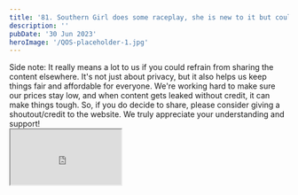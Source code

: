 ```yaml
---
title: '81. Southern Girl does some raceplay, she is new to it but could see her improving'
description: ''
pubDate: '30 Jun 2023'
heroImage: '/QOS-placeholder-1.jpg'
---
```

<div class="video_paragraph_header"> Side note: It really means a lot to us if you could refrain from sharing the content elsewhere. It's not just about privacy, but it also helps us keep things fair and affordable for everyone. We're working hard to make sure our prices stay low, and when content gets leaked without credit, it can make things tough. So, if you do decide to share, please consider giving a shoutout/credit to the website. We truly appreciate your understanding and support!</div>

<iframe src="https://drive.google.com/file/d/1bWyi1X8CHL__jiRcWsvlhkN_-qImvJts/preview" width="200" height="100" allow="autoplay" allowfullscreen="allowfullscreen"></iframe>

<br>
<br>
<!---<a class="read_more" href="https://drive.google.com/file/d/1bWyi1X8CHL__jiRcWsvlhkN_-qImvJts/view?usp=sharing">Download</a>--->